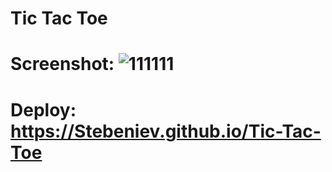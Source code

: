 # Tic Tac Toe
# Screenshot: ![111111](https://github.com/user-attachments/assets/adfcb7d8-b199-407b-8d3d-2903bf259930)


# Deploy: https://Stebeniev.github.io/Tic-Tac-Toe











